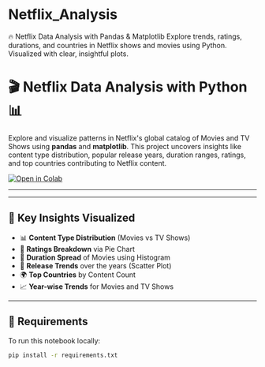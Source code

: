 # Netflix_Analysis
🔥 Netflix Data Analysis with Pandas &amp; Matplotlib Explore trends, ratings, durations, and countries in Netflix shows and movies using Python. Visualized with clear, insightful plots.


# 🎬 Netflix Data Analysis with Python 📊

Explore and visualize patterns in Netflix's global catalog of Movies and TV Shows using **pandas** and **matplotlib**. This project uncovers insights like content type distribution, popular release years, duration ranges, ratings, and top countries contributing to Netflix content.

[![Open in Colab](https://colab.research.google.com/assets/colab-badge.svg)](https://colab.research.google.com/github/Nikuldeora1195/Netflix_Analysis/blob/main/Netflix_Analysis.ipynb)

---

---

## 📌 Key Insights Visualized

- 📊 **Content Type Distribution** (Movies vs TV Shows)
- 🍿 **Ratings Breakdown** via Pie Chart
- 🎥 **Duration Spread** of Movies using Histogram
- 📅 **Release Trends** over the years (Scatter Plot)
- 🌍 **Top Countries** by Content Count
- 📈 **Year-wise Trends** for Movies and TV Shows

---

## 🧪 Requirements

To run this notebook locally:

```bash
pip install -r requirements.txt


